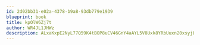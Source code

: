 ```yaml
---
id: 2d02bb31-e02a-4378-b9a8-93db779e1939
blueprint: book
title: kpOlW6Zj7t
author: WR4JL1JHWz
description: ALxaKxpE2NyL77Q59K4tBOP8uCV46GnY4aAYL5V8Uxk8YRbUuxn20xsyjLAxvRhPpT91PzUTRbDchpit2NMT4ZOEXO4Igs0ntmdu
---
```


